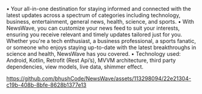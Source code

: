 



•	Your all-in-one destination for staying informed and connected with the latest updates across a spectrum of categories including technology, business, entertainment, general news, health, science, and sports.
•	With NewsWave, you can customize your news feed to suit your interests, ensuring you receive relevant and timely updates tailored just for you. Whether you're a tech enthusiast, a business professional, a sports fanatic, or someone who enjoys staying up-to-date with the latest breakthroughs in science and health, NewsWave has you covered.
•	Technology used: Android, Kotlin, Retrofit (Rest Api’s), MVVM architecture, third party dependencies, view models, live data, shimmer effect.

https://github.com/bhushCode/NewsWave/assets/113298094/22e21304-c19b-408b-8bfe-8628b1377e13
